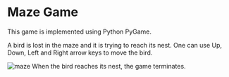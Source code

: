 # Maze Game

This game is implemented using Python PyGame.

A bird is lost in the maze and it is trying to reach its nest. One can use Up, Down, Left and Right arrow keys to move the bird.

![maze](https://user-images.githubusercontent.com/58632626/151353894-56bd9ba4-ae91-47e8-85f3-f48419c7a2d6.png)
When the bird reaches its nest, the game terminates.
